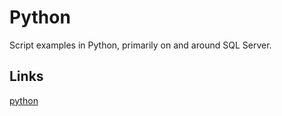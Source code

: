 # Python

Script examples in Python, primarily on and around SQL Server.

## Links

[python](https://www.python.org/)
